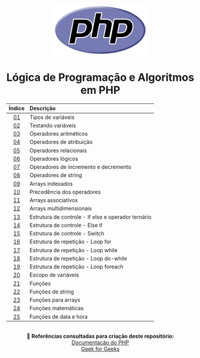 <div align="center">
	<img src="./assets/php.png">
	<h1>Lógica de Programação e Algoritmos em PHP</h1>

| Índice | Descrição |
| :---:  | :--- |
| [01](https://github.com/michelelozada/Logica-de-Programacao-e-Algoritmos-em-PHP/blob/main/files/01-Tipos-de-variaveis.php) | Tipos de variáveis |
| [02](https://github.com/michelelozada/Logica-de-Programacao-e-Algoritmos-em-PHP/blob/main/files/02-Testando-variaveis.php) | Testando variáveis |
| [03](https://github.com/michelelozada/Logica-de-Programacao-e-Algoritmos-em-PHP/blob/main/files/03-Operadores-aritmeticos.php) | Operadores aritméticos |
| [04](https://github.com/michelelozada/Logica-de-Programacao-e-Algoritmos-em-PHP/blob/main/files/04-Operadores-de-atribuicao.php) | Operadores de atribuição |
| [05](https://github.com/michelelozada/Logica-de-Programacao-e-Algoritmos-em-PHP/blob/main/files/05-Operadores-relacionais.php) | Operadores relacionais |
| [06](https://github.com/michelelozada/Logica-de-Programacao-e-Algoritmos-em-PHP/blob/main/files/06-Operadores-logicos.php) | Operadores lógicos |
| [07](https://github.com/michelelozada/Logica-de-Programacao-e-Algoritmos-em-PHP/blob/main/files/07-Operadores-de-incremento-e-decremento.php) | Operadores de incremento e decremento |
| [08](https://github.com/michelelozada/Logica-de-Programacao-e-Algoritmos-em-PHP/blob/main/files/08-Operadores-de-string.php) | Operadores de string |
| [09](https://github.com/michelelozada/Logica-de-Programacao-e-Algoritmos-em-PHP/blob/main/files/09-Arrays-indexados.php) | Arrays indexados     |
| [10](https://github.com/michelelozada/Logica-de-Programacao-e-Algoritmos-em-PHP/blob/main/files/10-Precedencia-dos-operadores.md) | Precedência dos operadores | 
| [11](https://github.com/michelelozada/Logica-de-Programacao-e-Algoritmos-em-PHP/blob/main/files/11-Arrays-associativos.php) | Arrays associativos | 
| [12](https://github.com/michelelozada/Logica-de-Programacao-e-Algoritmos-em-PHP/blob/main/files/12-Arrays-multidimensionais.php) | Arrays multidimensionais |
| [13](https://github.com/michelelozada/Logica-de-Programacao-e-Algoritmos-em-PHP/blob/main/files/13-If-else-e-operador-ternario.php) | Estrutura de controle - If else e operador ternário | 
| [14](https://github.com/michelelozada/Logica-de-Programacao-e-Algoritmos-em-PHP/blob/main/files/14-Elseif.php) | Estrutura de controle - Else if |
| [15](https://github.com/michelelozada/Logica-de-Programacao-e-Algoritmos-em-PHP/blob/main/files/15-Switch.php) | Estrutura de controle - Switch |
| [16](https://github.com/michelelozada/Logica-de-Programacao-e-Algoritmos-em-PHP/blob/main/files/16-Loop-for.php) | Estrutura de repetição - Loop for |
| [17](https://github.com/michelelozada/Logica-de-Programacao-e-Algoritmos-em-PHP/blob/main/files/17-Loop-while.php) | Estrutura de repetição - Loop while |
| [18](https://github.com/michelelozada/Logica-de-Programacao-e-Algoritmos-em-PHP/blob/main/files/18-Loop-do-while.php) | Estrutura de repetição - Loop do-while |
| [19](https://github.com/michelelozada/Logica-de-Programacao-e-Algoritmos-em-PHP/blob/main/files/19-Loop-foreach.php) | Estrutura de repetição - Loop foreach |
| [20](https://github.com/michelelozada/Logica-de-Programacao-e-Algoritmos-em-PHP/blob/main/files/20-Escopo-de-variaveis.php) | Escopo de variáveis |
| [21](https://github.com/michelelozada/Logica-de-Programacao-e-Algoritmos-em-PHP/blob/main/files/21-Funcoes.php) | Funções |
| [22](https://github.com/michelelozada/Logica-de-Programacao-e-Algoritmos-em-PHP/blob/main/files/22-Funcoes-de-string.php) | Funções de string |
| [23](https://github.com/michelelozada/Logica-de-Programacao-e-Algoritmos-em-PHP/blob/main/files/23-Funcoes-para-arrays.php) | Funções para arrays |
| [24](https://github.com/michelelozada/Logica-de-Programacao-e-Algoritmos-em-PHP/blob/main/files/24-Funcoes-matematicas.php) | Funções matemáticas |
| [25](https://github.com/michelelozada/Logica-de-Programacao-e-Algoritmos-em-PHP/blob/main/files/25-Funcoes-data-hora.php) | Funções de data e hora |

&nbsp;   
:bookmark_tabs: **Referências consultadas para criação deste repositório:**  
[Documentação do PHP](https://www.php.net/manual/pt_BR/)  
[Geek for Geeks](https://www.geeksforgeeks.org/)
</div>